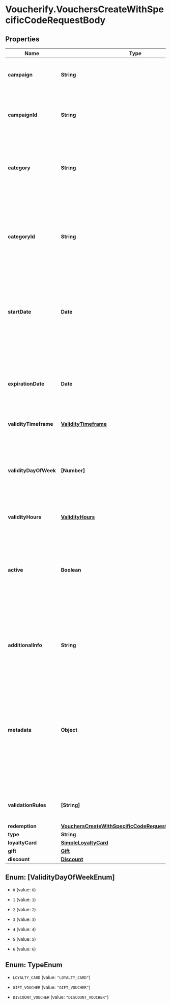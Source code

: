 # Voucherify.VouchersCreateWithSpecificCodeRequestBody

## Properties

Name | Type | Description | Notes
------------ | ------------- | ------------- | -------------
**campaign** | **String** | Identifies the voucher&#39;s parent campaign using a unique campaign name. | [optional] 
**campaignId** | **String** | Identifies the voucher&#39;s parent campaign using a unique campaign ID assigned by the Voucherify API. | [optional] 
**category** | **String** | The name of the category that this voucher belongs to. Useful when listing vouchers with the [List Vouchers](/api-reference/vouchers/list-vouchers) endpoint. | [optional] 
**categoryId** | **String** | Unique identifier assigned by Voucherify to the name of the category that this voucher belongs to. Useful when listing vouchers with the [List Vouchers](/api-reference/vouchers/list-vouchers) endpoint. | [optional] 
**startDate** | **Date** | Start date defines when the code starts to be active. Activation timestamp is presented in the ISO 8601 format. Voucher is *inactive before* this date. | [optional] 
**expirationDate** | **Date** | Expiration date defines when the code expires. Expiration timestamp is presented in the ISO 8601 format.  Voucher is *inactive after* this date. | [optional] 
**validityTimeframe** | [**ValidityTimeframe**](ValidityTimeframe.md) |  | [optional] 
**validityDayOfWeek** | **[Number]** | Integer array corresponding to the particular days of the week in which the voucher is valid.  - &#x60;0&#x60; Sunday - &#x60;1&#x60; Monday - &#x60;2&#x60; Tuesday - &#x60;3&#x60; Wednesday - &#x60;4&#x60; Thursday - &#x60;5&#x60; Friday - &#x60;6&#x60; Saturday | [optional] 
**validityHours** | [**ValidityHours**](ValidityHours.md) |  | [optional] 
**active** | **Boolean** | A flag to toggle the voucher on or off. You can disable a voucher even though it&#39;s within the active period defined by the &#x60;start_date&#x60; and &#x60;expiration_date&#x60;.    - &#x60;true&#x60; indicates an *active* voucher - &#x60;false&#x60; indicates an *inactive* voucher | [optional] 
**additionalInfo** | **String** | An optional field to keep any extra textual information about the code such as a code description and details. | [optional] 
**metadata** | **Object** | The metadata object stores all custom attributes assigned to the code. A set of key/value pairs that you can attach to a voucher object. It can be useful for storing additional information about the voucher in a structured format. | [optional] 
**validationRules** | **[String]** | Array containing the ID of the validation rule associated with the voucher. | [optional] 
**redemption** | [**VouchersCreateWithSpecificCodeRequestBodyRedemption**](VouchersCreateWithSpecificCodeRequestBodyRedemption.md) |  | [optional] 
**type** | **String** |  | [optional] 
**loyaltyCard** | [**SimpleLoyaltyCard**](SimpleLoyaltyCard.md) |  | [optional] 
**gift** | [**Gift**](Gift.md) |  | [optional] 
**discount** | [**Discount**](Discount.md) |  | [optional] 



## Enum: [ValidityDayOfWeekEnum]


* `0` (value: `0`)

* `1` (value: `1`)

* `2` (value: `2`)

* `3` (value: `3`)

* `4` (value: `4`)

* `5` (value: `5`)

* `6` (value: `6`)





## Enum: TypeEnum


* `LOYALTY_CARD` (value: `"LOYALTY_CARD"`)

* `GIFT_VOUCHER` (value: `"GIFT_VOUCHER"`)

* `DISCOUNT_VOUCHER` (value: `"DISCOUNT_VOUCHER"`)




